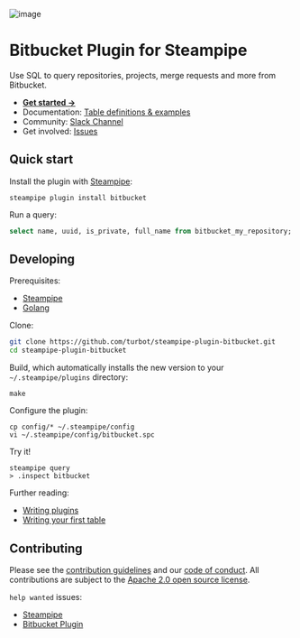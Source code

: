 ![image](https://hub.steampipe.io/images/plugins/turbot/bitbucket-social-graphic.png)

# Bitbucket Plugin for Steampipe

Use SQL to query repositories, projects, merge requests and more from Bitbucket.

- **[Get started →](https://hub.steampipe.io/plugins/turbot/bitbucket)**
- Documentation: [Table definitions & examples](https://hub.steampipe.io/plugins/turbot/bitbucket/tables)
- Community: [Slack Channel](https://steampipe.io/community/join)
- Get involved: [Issues](https://github.com/turbot/steampipe-plugin-bitbucket/issues)

## Quick start

Install the plugin with [Steampipe](https://steampipe.io):

```shell
steampipe plugin install bitbucket
```

Run a query:

```sql
select name, uuid, is_private, full_name from bitbucket_my_repository;
```

## Developing

Prerequisites:

- [Steampipe](https://steampipe.io/downloads)
- [Golang](https://golang.org/doc/install)

Clone:

```sh
git clone https://github.com/turbot/steampipe-plugin-bitbucket.git
cd steampipe-plugin-bitbucket
```

Build, which automatically installs the new version to your `~/.steampipe/plugins` directory:

```
make
```

Configure the plugin:

```
cp config/* ~/.steampipe/config
vi ~/.steampipe/config/bitbucket.spc
```

Try it!

```
steampipe query
> .inspect bitbucket
```

Further reading:

- [Writing plugins](https://steampipe.io/docs/develop/writing-plugins)
- [Writing your first table](https://steampipe.io/docs/develop/writing-your-first-table)

## Contributing

Please see the [contribution guidelines](https://github.com/turbot/steampipe/blob/main/CONTRIBUTING.md) and our [code of conduct](https://github.com/turbot/steampipe/blob/main/CODE_OF_CONDUCT.md). All contributions are subject to the [Apache 2.0 open source license](https://github.com/turbot/steampipe-plugin-bitbucket/blob/main/LICENSE).

`help wanted` issues:

- [Steampipe](https://github.com/turbot/steampipe/labels/help%20wanted)
- [Bitbucket Plugin](https://github.com/turbot/steampipe-plugin-bitbucket/labels/help%20wanted)
